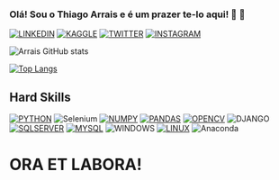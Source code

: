 ### Olá! Sou o Thiago Arrais e é um prazer te-lo aqui! 👊 🙏


[![LINKEDIN](https://img.shields.io/badge/LinkedIn-0077B5?style=for-the-badge&logo=linkedin&logoColor=white)](https://www.linkedin.com/in/thiago-arrais-51b565171/)
[![KAGGLE](https://img.shields.io/badge/Kaggle-20BEFF?style=for-the-badge&logo=Kaggle&logoColor=white)](https://www.kaggle.com/tgoarrais)
[![TWITTER](https://img.shields.io/badge/Twitter-1DA1F2?style=for-the-badge&logo=twitter&logoColor=white)](https://twitter.com/tgo_arrais)
[![INSTAGRAM](https://img.shields.io/badge/Instagram-E4405F?style=for-the-badge&logo=instagram&logoColor=white)](https://www.instagram.com/tgoarrais/)

![Arrais GitHub stats](https://github-readme-stats.vercel.app/api?username=tgoarrais&show_icons=true&theme=merko)

[![Top Langs](https://github-readme-stats.vercel.app/api/top-langs/?username=tgoarrais&layout=compact)](https://github.com/tgoarrais/github-readme-stats)

## Hard Skills

[![PYTHON](https://img.shields.io/badge/Python-3776AB?style=for-the-badge&logo=python&logoColor=white)](https://docs.python.org/3/)
![Selenium](https://img.shields.io/badge/-selenium-%43B02A?style=for-the-badge&logo=selenium&logoColor=white)
[![NUMPY](https://img.shields.io/badge/Numpy-777BB4?style=for-the-badge&logo=numpy&logoColor=white)](https://numpy.org/doc/)
[![PANDAS](https://img.shields.io/badge/Pandas-2C2D72?style=for-the-badge&logo=pandas&logoColor=white)](https://pandas.pydata.org/docs/)
[![OPENCV](https://img.shields.io/badge/OpenCV-27338e?style=for-the-badge&logo=OpenCV&logoColor=white)](https://opencv.org/)
![DJANGO](https://img.shields.io/badge/Django-092E20?style=for-the-badge&logo=django&logoColor=white)
[![SQLSERVER](https://img.shields.io/badge/Microsoft%20SQL%20Server-CC2927?style=for-the-badge&logo=microsoft%20sql%20server&logoColor=white)](https://docs.microsoft.com/pt-br/sql/sql-server/?view=sql-server-ver15)
[![MYSQL](https://img.shields.io/badge/MySQL-00000F?style=for-the-badge&logo=mysql&logoColor=white)](https://dev.mysql.com/doc/)
![WINDOWS](https://img.shields.io/badge/Windows-0078D6?style=for-the-badge&logo=windows&logoColor=white)
[![LINUX](https://img.shields.io/badge/Linux-FCC624?style=for-the-badge&logo=linux&logoColor=black)](https://www.kernel.org/doc/html/latest/)
![Anaconda](https://img.shields.io/badge/Anaconda-%2344A833.svg?style=for-the-badge&logo=anaconda&logoColor=white)
# ORA ET LABORA!
